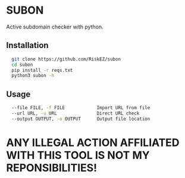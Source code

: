 
# SUBON

Active subdomain checker with python.




## Installation



```bash
  git clone https://github.com/RiskEZ/subon
  cd subon
  pip install -r reqs.txt
  python3 subon -h
```
    
## Usage

```bash
  --file FILE, -f FILE            Import URL from file
  --url URL, -u URL               Direct URL check
  --output OUTPUT, -o OUTPUT      Output file location
```

# ANY ILLEGAL ACTION AFFILIATED WITH THIS TOOL IS NOT MY REPONSIBILITIES!